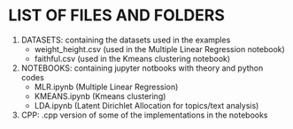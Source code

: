 <h1> LIST OF FILES AND FOLDERS </h1>
<ol>
<li>DATASETS: containing the datasets used in the examples
<ul>
<li>weight_height.csv (used in the Multiple Linear Regression notebook)</li>
<li>faithful.csv (used in the Kmeans clustering notebook)</li>
</ul>
</li>
<li>NOTEBOOKS: containing jupyter notbooks with theory and python codes
<ul>
<li>MLR.ipynb (Multiple Linear Regression)</li>
<li>KMEANS.ipynb (Kmeans clustering)</li>
<li>LDA.ipynb (Latent Dirichlet Allocation for topics/text analysis)</li>
</ul>
</li>
<li>CPP: .cpp version of some of the implementations in the notebooks</li>
</ol>

